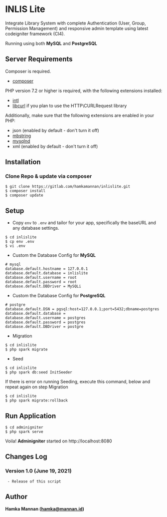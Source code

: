 # INLIS Lite
Integrate Library System with complete Authentication (User, Group, Permission Management) and responsive admin template using latest codeigniter framework (CI4).

Running using both **MySQL** and **PostgreSQL**

## Server Requirements
Composer is required.
- [composer](https://getcomposer.org/download/)

PHP version 7.2 or higher is required, with the following extensions installed: 
- [intl](http://php.net/manual/en/intl.requirements.php)
- [libcurl](http://php.net/manual/en/curl.requirements.php) if you plan to use the HTTP\CURLRequest library

Additionally, make sure that the following extensions are enabled in your PHP:
- json (enabled by default - don't turn it off)
- [mbstring](http://php.net/manual/en/mbstring.installation.php)
- [mysqlnd](http://php.net/manual/en/mysqlnd.install.php)
- xml (enabled by default - don't turn it off)

## Installation 
### Clone Repo & update via composer

```
$ git clone https://gitlab.com/hamkamannan/inlislite.git
$ composer install
$ composer update
```

## Setup 

- Copy `env` to `.env` and tailor for your app, specifically the baseURL
and any database settings.

```
$ cd inlislite 
$ cp env .env
$ vi .env
```

- Custom the Database Config for **MySQL**

```
# mysql
database.default.hostname = 127.0.0.1
database.default.database = inlislite
database.default.username = root
database.default.password = root
database.default.DBDriver = MySQLi
```

- Custom the Database Config for **PostgreSQL**

```
# postgre
database.default.DSN = pgsql:host=127.0.0.1;port=5432;dbname=postgres
database.default.database = 
database.default.username = postgres
database.default.password = postgres
database.default.DBDriver = postgre
```

- Migration

```
$ cd inlislite
$ php spark migrate
```

- Seed

```
$ cd inlislite
$ php spark db:seed InitSeeder
```

If there is error on running Seeding, execute this command, below and repeat again on step Migration

```
$ cd inlislite
$ php spark migrate:rollback
```

## Run Application

```
$ cd adminigniter
$ php spark serve
```

Voila! **Adminigniter** started on http://localhost:8080


Changes Log
----
 
### Version 1.0 (June 19, 2021)

```
 - Release of this script
 ```

Author
----

**Hamka Mannan (hamka@mannan.id)**

